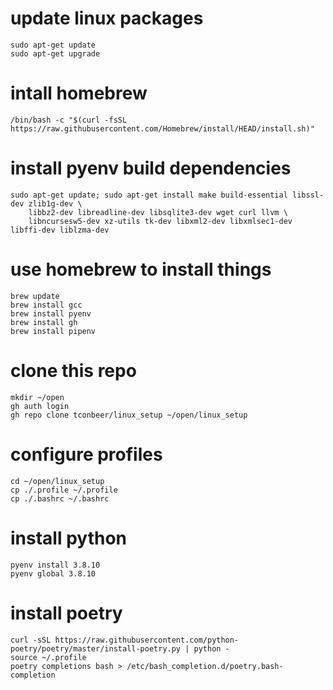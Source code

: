 # update linux packages

```
sudo apt-get update
sudo apt-get upgrade
```

# intall homebrew

```
/bin/bash -c "$(curl -fsSL https://raw.githubusercontent.com/Homebrew/install/HEAD/install.sh)"
```

# install pyenv build dependencies

```
sudo apt-get update; sudo apt-get install make build-essential libssl-dev zlib1g-dev \
    libbz2-dev libreadline-dev libsqlite3-dev wget curl llvm \
    libncursesw5-dev xz-utils tk-dev libxml2-dev libxmlsec1-dev libffi-dev liblzma-dev
```

# use homebrew to install things

```
brew update
brew install gcc
brew install pyenv
brew install gh
brew install pipenv
```

# clone this repo
```
mkdir ~/open
gh auth login
gh repo clone tconbeer/linux_setup ~/open/linux_setup
```

# configure profiles

```
cd ~/open/linux_setup
cp ./.profile ~/.profile
cp ./.bashrc ~/.bashrc
```

# install python

```
pyenv install 3.8.10
pyenv global 3.8.10
```

# install poetry

```
curl -sSL https://raw.githubusercontent.com/python-poetry/poetry/master/install-poetry.py | python -
source ~/.profile
poetry completions bash > /etc/bash_completion.d/poetry.bash-completion
```
